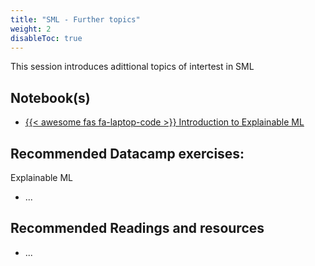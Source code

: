 ```yaml
---
title: "SML - Further topics"
weight: 2
disableToc: true
---
```



This session introduces adittional topics of intertest in SML

## Notebook(s)

-   [{{< awesome fas fa-laptop-code >}} Introduction to Explainable ML](https://colab.research.google.com/github/CALDISS-AAU/sdsphd21/blob/master/notebooks/sdsphd2021_Explainable_ML.ipynb)

## Recommended Datacamp exercises:

Explainable ML

-   ...

## Recommended Readings and resources

-   ...



